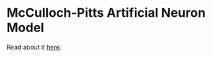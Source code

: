 # McCulloch-Pitts Artificial Neuron Model

Read about it [here](https://pabloinsente.github.io/the-mcculloch-pitts-artificial-neuron-model).
